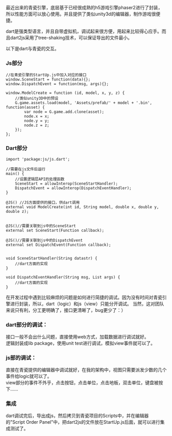 最近出来的青瓷引擎，底层基于已经很成熟的h5游戏引擎phaser2进行了封装，所以性能方面可以放心使用。并且提供了类似unity3d的编辑器，制作游戏很便捷。

dart是强类型语言，并且自带虚拟机，调试起来很方便，用起来比较得心应手。而且dart2js采用了tree-shaking技术，可以保证导出的文件最小。

以下是dart与青瓷的交互。

### Js部分

    //在青瓷引擎的StartUp.js中加入对应的接口
    window.SceneStart = function(data){};
    window.DispatchEvent = function(msg, args){};
    
    window.ModelCreate = function (id, model, x, y, z) {
        //类似unity3D中的预设
        G.game.assets.load(model, 'Assets/prefab/' + model + '.bin', function(asset) {
            var node = G.game.add.clone(asset);
            node.x = x;
            node.y = y;
            node.z = z;
        });
    };
    

### Dart部分

    import 'package:js/js.dart';
    
    //需要在js文件后运行
    main() {
        //设置逻辑层API的处理函数
        SceneStart = allowInterop(SceneStartHandler);
        DispatchEvent = allowInterop(DispatchEventHandler);
    }
    
    @JS() //JS方面提供的接口，供dart调用
    external void ModelCreate(int id, String model, double x, double y, double z);

    
    @JS()//需要关联到js中的SceneStart
    external set SceneStart(Function callback);
    
    @JS()//需要关联到js中的DispatchEvent
    external set DispatchEvent(Function callback);


    void SceneStartHandler(String datastr) {
        //dart方面的实现
    }

    void DispatchEventHandler(String msg, List args) {
        //dart方面的实现
    }

在开发过程中遇到比较麻烦的问题是如何进行简捷的调试。因为没有时间对青瓷引擎进行封装，所以，dart（logic）和js（view）只能分开调试。
当然，这对团队来说只有利，分工更明确了，接口更清晰了，bug更少了：）

### dart部分的调试：

接口一般不会出什么问题，直接使用web方式，加载数据进行调试就好。<br/>
逻辑封装成lib package，使用unit test进行调试，模拟view事件就可以了。

### js部的调试：

直接在青瓷提供的编辑器中调试就好，在我的架构中，视图只需要派发少数的几个事件给logic就可以了。<br/>
view部分的事件不外乎，点击按钮，点击单位，点击地板，双击单位，键盘被按下……
    
    
### 集成

dart调试完后，导出成js，然后拷贝到青瓷项目的Scripts中，并在编辑器的"Script Order Panel"中，把dart2js的文件放在StartUp.js后面，就可以进行集成测试了。



